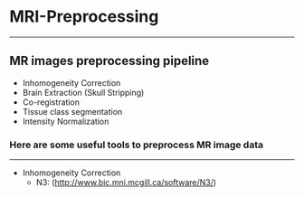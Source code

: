 # MRI-Preprocessing
--------------------------
## MR images preprocessing pipeline
- Inhomogeneity Correction
- Brain Extraction (Skull Stripping)
- Co-registration
- Tissue class segmentation
- Intensity Normalization

### Here are some useful tools to preprocess MR image data
------------------------------------------------------------
- Inhomogeneity Correction
  - N3: (http://www.bic.mni.mcgill.ca/software/N3/)
